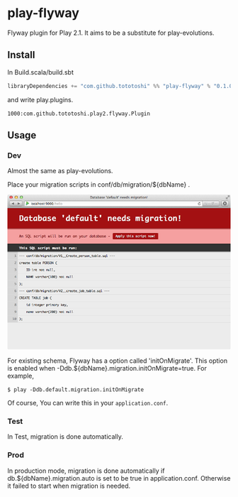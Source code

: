 # play-flyway

Flyway plugin for Play 2.1. It aims to be a substitute for play-evolutions.

## Install

In Build.scala/build.sbt

```scala
libraryDependencies += "com.github.tototoshi" %% "play-flyway" % "0.1.0"
```

and write play.plugins.

```
1000:com.github.tototoshi.play2.flyway.Plugin
```

## Usage

### Dev

Almost the same as play-evolutions.

Place your migration scripts in conf/db/migration/${dbName} .


![screenshot](/screenshot1.png)


For existing schema, Flyway has a option called 'initOnMigrate'. This option is enabled when -Ddb.${dbName}.migration.initOnMigrate=true.
For example,
```
$ play -Ddb.default.migration.initOnMigrate
```

Of course, You can write this in your `application.conf`.

### Test

In Test, migration is done automatically.



### Prod

In production mode, migration is done automatically if db.${dbName}.migration.auto is set to be true in application.conf.
Otherwise it failed to start when migration is needed.

